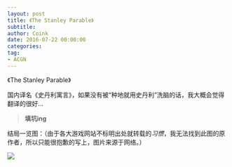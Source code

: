 ```yaml
---
layout: post
title: 《The Stanley Parable》
subtitle: 
author: Coink 
date: 2016-07-22 00:00:00 
categories: 
tag: 
- ACGN
---
```

《The Stanley Parable》

国内译名《史丹利寓言》，如果没有被“种地就用史丹利”洗脑的话，我大概会觉得翻译的很好...



> **填坑ing** 

结局一览图：（由于各大游戏网站不标明出处就转载的*习惯*，我无法找到此图的原作者，所以只能很抱歉的写上，图片来源于网络。）

![](https://ooo.0o0.ooo/2016/09/27/57ea3645a3550.jpg)

